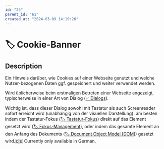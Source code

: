```yaml
---
id: "25"
parent_id: "61"
created_at: "2024-03-09 14:19:26"
---
```


# 🏷️ Cookie-Banner

## Description

Ein Hinweis darüber, wie Cookies auf einer Webseite genutzt und welche Nutzer-bezogenen Daten ggf. gespeichert und weiter verwendet werden.

Wird üblicherweise beim erstmaligen Betreten einer Webseite angezeigt, typischerweise in einer Art von Dialog ([✅ Dialogs](/en/wcag/4.1.2a-advanced-controls-widgets/dialogs)).

Wichtig ist, dass dieser Dialog sowohl mit Tastatur als auch Screenreader sofort erreicht wird (unabhängig von der visuellen Darstellung): am besten indem der Tastatur-Fokus ([🏷️ Tastatur-Fokus](/en/tags/tastatur-fokus)) direkt auf das Element gesetzt wird ([🏷️ Fokus-Management](/en/tags/fokus-management)), oder indem das gesamte Element an den Anfang des Dokuments ([🏷️ Document Object Model (DOM)](/en/tags/document-object-model-dom)) gesetzt wird.🇩🇪 Currently only available in German.
